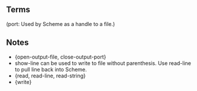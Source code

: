 Terms
-----
(port: Used by Scheme as a handle to a file.)

Notes
-----
* {open-output-file, close-output-port}
* show-line can be used to write to file without parenthesis. Use read-line to pull line back into Scheme.
* {read, read-line, read-string}
* {write}
